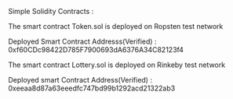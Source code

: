 Simple Solidity Contracts :


The smart contract Token.sol is deployed on Ropsten test network

Deployed Smart Contract Addresss(Verified) : 0xf60CDc98422D785F7900693dA6376A34C82123f4


The smart contract Lottery.sol is deployed on Rinkeby test network

Deployed smart Contract Address(Verified) : 0xeeaa8d87a63eeedfc747bd99b1292acd21322ab3
